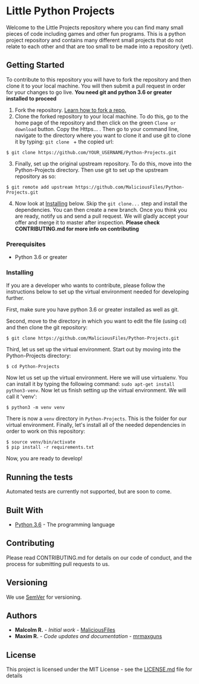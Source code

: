 # Little Python Projects

Welcome to the Little Projects repository where you can find many small pieces of code including games and other fun programs. This is a python project repository and contains many different small projects that do not relate to each other and that are too small to be made into a repository (yet).

## Getting Started

To contribute to this repository you will have to fork the repository and then clone it to your local machine. You will then submit a pull request in order for your changes to go live. **You need git and python 3.6 or greater installed to proceed**

1. Fork the repository. [Learn how to fork a repo.](https://help.github.com/en/github/getting-started-with-github/fork-a-repo)
2. Clone the forked repository to your local machine. To do this, go to the home page of the repository and then click on the green `Clone or download` button. Copy the Https... . Then go to your command line, navigate to the directory where you want to clone it and use git to clone it by typing: `git clone ` + the copied url:
  ```
  $ git clone https://github.com/YOUR_USERNAME/Python-Projects.git
  ```
3. Finally, set up the original upstream repository. To do this, move into the Python-Projects directory. Then use git to set up the upstream repository as so:
  ```
  $ git remote add upstream https://github.com/MaliciousFiles/Python-Projects.git
  ```
4. Now look at [Installing](#Installing) below. Skip the `git clone...` step and install the dependencies. You can then create a new branch. Once you think you are ready, notify us and send a pull request. We will gladly accept your offer and merge it to master after inspection. **Please check CONTRIBUTING.md for more info on contributing**

### Prerequisites

* Python 3.6 or greater

### Installing

If you are a developer who wants to contribute, please follow the instructions below to set up the virtual environment needed for developing further.

First, make sure you have python 3.6 or greater installed as well as git.

Second, move to the directory in which you want to edit the file (using `cd`) and then clone the git repository:

```
$ git clone https://github.com/MaliciousFiles/Python-Projects.git
```

Third, let us set up the virtual environment. Start out by moving into the Python-Projects directory:

```
$ cd Python-Projects
```

Now let us set up the virtual environment. Here we will use virtualenv. You can install it by typing the following command: `sudo apt-get install python3-venv`. Now let us finish setting up the virtual environment. We will call it 'venv':

```
$ python3 -m venv venv
```

There is now a `venv` directory in `Python-Projects`. This is the folder for our virtual environment. Finally, let's install all of the needed dependencies in order to work on this repository:

```
$ source venv/bin/activate
$ pip install -r requirements.txt
```
Now, you are ready to develop!

## Running the tests

Automated tests are currently not supported, but are soon to come.

<!--
### Break down into end to end tests

Explain what these tests test and why

```
Give an example
```

### And coding style tests

Explain what these tests test and why

```
Give an example
```

-->

## Built With

* [Python 3.6](https://devdocs.io/python~3.6/) - The programming language

## Contributing

Please read CONTRIBUTING.md for details on our code of conduct, and the process for submitting pull requests to us.

## Versioning

We use [SemVer](http://semver.org/) for versioning.

## Authors

* **Malcolm R.** - *Initial work* - [MaliciousFiles](https://github.com/MaliciousFiles)
* **Maxim R.** - *Code updates and documentation* - [mrmaxguns](https://github.com/mrmaxguns)

## License

This project is licensed under the MIT License - see the [LICENSE.md](LICENSE.md) file for details
